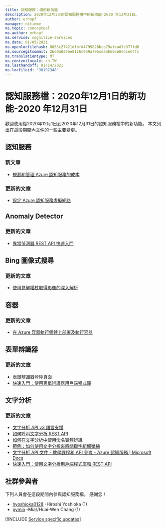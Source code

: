 ```yaml
---
title: 認知服務：檔的新功能
description: 2020年12月1日的認知服務檔中的新功能-2020 年12月31日。
author: erhopf
manager: nitinme
ms.topic: conceptual
ms.author: erhopf
ms.service: cognitive-services
ms.date: 01/05/2021
ms.openlocfilehash: 8833c27421dfbfd4799828bce79afcad7c377fd8
ms.sourcegitcommit: 2bd0a039be8126c969a795cea3b60ce8e4ce64fc
ms.translationtype: MT
ms.contentlocale: zh-TW
ms.lasthandoff: 01/14/2021
ms.locfileid: "98197348"
---
```

# <a name="cognitive-services-docs-whats-new-for-december-1-2020---december-31-2020"></a>認知服務檔：2020年12月1日的新功能-2020 年12月31日

歡迎使用從2020年12月1日到2020年12月31日的認知服務檔中的新功能。 本文列出在這段期間內文件的一些主要變更。

## <a name="cognitive-services"></a>認知服務

### <a name="new-articles"></a>新文章

- [規劃和管理 Azure 認知服務的成本](plan-manage-costs.md)

### <a name="updated-articles"></a>更新的文章

- [設定 Azure 認知服務虛擬網路](cognitive-services-virtual-networks.md)

## <a name="anomaly-detector"></a>Anomaly Detector

### <a name="updated-articles"></a>更新的文章

- [異常偵測器 REST API 快速入門](https://docs.microsoft.com/azure/cognitive-services/anomaly-detector/quickstarts/client-libraries?tabs=windows&pivots=rest-api)

## <a name="bing-visual-search"></a>Bing 圖像式搜尋

### <a name="updated-articles"></a>更新的文章

- [使用見解權杖取得影像的深入解析](/azure/cognitive-services/bing-visual-search/use-insights-token)

## <a name="containers"></a>容器

### <a name="updated-articles"></a>更新的文章

- [在 Azure 容器執行個體上部署及執行容器](/azure/cognitive-services/containers/azure-container-instance-recipe)

## <a name="form-recognizer"></a>表單辨識器

### <a name="updated-articles"></a>更新的文章

- [表單辨識器登陸頁面](/azure/cognitive-services/form-recognizer/)
- [快速入門：使用表單辨識器用戶端程式庫](/azure/cognitive-services/form-recognizer/quickstarts/client-library)

## <a name="text-analytics"></a>文字分析

### <a name="updated-articles"></a>更新的文章

- [文字分析 API v3 語言支援](/azure/cognitive-services/text-analytics/language-support)
- [如何呼叫文字分析 REST API](/azure/cognitive-services/text-analytics/how-tos/text-analytics-how-to-call-api)
- [如何在文字分析中使用命名實體辨識](/azure/cognitive-services/text-analytics/how-tos/text-analytics-how-to-entity-linking)
- [範例：如何使用文字分析來將關鍵字組解壓縮](/azure/cognitive-services/text-analytics/how-tos/text-analytics-how-to-keyword-extraction)
- [文字分析 API 文件 - 教學課程和 API 參考 - Azure 認知服務 | Microsoft Docs](/azure/cognitive-services/text-analytics/)
- [快速入門：使用文字分析用戶端程式庫和 REST API](/azure/cognitive-services/text-analytics/quickstarts/client-libraries-rest-api)

## <a name="community-contributors"></a>社群參與者

下列人員會在這段期間內參與認知服務檔。 感謝您！

- [hyoshioka0128](https://github.com/hyoshioka0128) -Hiroshi Yoshioka (1) 
- [pymia](https://github.com/pymia) -Mia//Huai-Wen Chang (1) 

[!INCLUDE [Service specific updates](./includes/service-specific-updates.md)]
